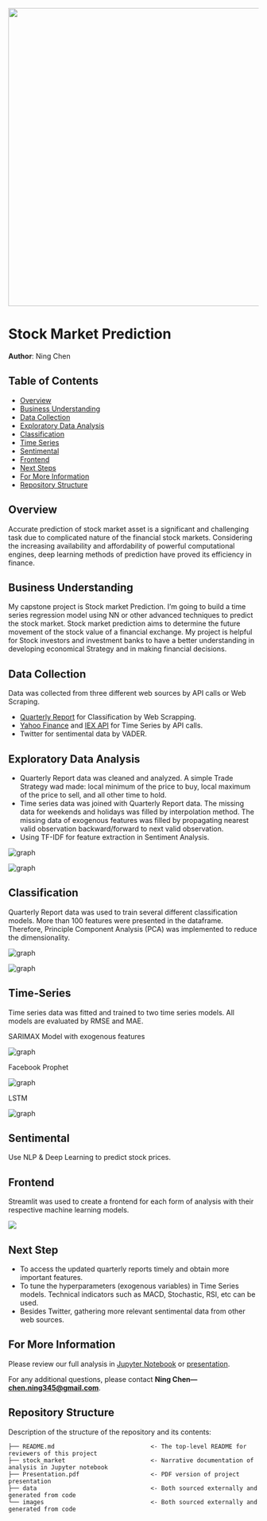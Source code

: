 <p>
<img src="images/stock-chart.jpeg" width="900" height="600">
</p>

# Stock Market Prediction

**Author**: Ning Chen

## Table of Contents
- [Overview](#Overview)
- [Business Understanding](#Business-Understanding)
- [Data Collection](#Data-Collection)
- [Exploratory Data Analysis](#Exploratory-Data-Analysis)
- [Classification](#Classification)
- [Time Series](#Time-Series)
- [Sentimental](#Sentimental)
- [Frontend](#Frontend)
- [Next Steps](#Next-Steps)
- [For More Information](#For-More-Information)
- [Repository Structure](#Repository-Structure)

## Overview
Accurate prediction of stock market asset is a significant and challenging task due to complicated nature of the financial stock markets. Considering the increasing availability and affordability of powerful computational engines, deep learning methods of prediction have proved its efficiency in finance.


## Business Understanding

My capstone project is Stock market Prediction. I’m going to build a time series regression model using NN or other advanced techniques to predict the stock market. Stock market prediction aims to determine the future movement of the stock value of a financial exchange. My project is helpful for Stock investors and investment banks to have a better understanding in developing economical Strategy and in making financial decisions.




## Data Collection
Data was collected from three different web sources by API calls or Web Scraping.

- [Quarterly Report](https://finance.yahoo.com/quote/AAPL/financials?p=AAPL) for Classification by Web Scrapping.
- [Yahoo Finance](https://github.com/ranaroussi/yfinance) and [IEX API](https://iexcloud.io) for Time Series by API calls.
- Twitter for sentimental data by VADER.


## Exploratory Data Analysis

- Quarterly Report data was cleaned and analyzed. A simple Trade Strategy wad made: local minimum of the price to buy, local maximum of the price to sell, and all other time to hold.
- Time series data was joined with Quarterly Report data. The missing data for weekends and holidays was filled by interpolation method. The missing data of exogenous features was filled by propagating nearest valid observation backward/forward to next valid observation. 
- Using TF-IDF for feature extraction in Sentiment Analysis.

    


![graph](/images/trade.jpeg)

![graph](/images/ohlc.jpeg)



## Classification

Quarterly Report data was used to train several different classification models. More than 100 features were presented in the dataframe. Therefore, Principle Component Analysis (PCA) was implemented to reduce the dimensionality. 

![graph](/images/pca.jpeg)

![graph](/images/heatmap.jpeg)


## Time-Series
Time series data was fitted and trained to two time series models. All models are evaluated by RMSE and MAE.

SARIMAX Model with exogenous features

![graph](/images/SARIMAX.jpeg)

Facebook Prophet

![graph](/images/fbprophet.jpeg)

LSTM

![graph](/images/lstm.jpeg)

## Sentimental

Use NLP & Deep Learning to predict stock prices.

## Frontend

Streamlit was used to create a frontend for each form of analysis with their respective machine learning models.

<img src="images/stock.gif">


## Next Step
- To access the updated quarterly reports timely and obtain more important features.
- To tune the hyperparameters (exogenous variables) in Time Series models. Technical indicators such as MACD, Stochastic, RSI, etc can be used.
- Besides Twitter, gathering more relevant sentimental data from other web sources.

## For More Information

Please review our full analysis in [Jupyter Notebook](https://github.com/ghcn345/Stock-Market-Prediction/blob/master/stock_market.ipynb) or [presentation](https://github.com/ghcn345/Stock-Market-Prediction/blob/master/Presentation.pdf).

For any additional questions, please contact **Ning Chen—chen.ning345@gmail.com**.

## Repository Structure

Description of the structure of the repository and its contents:

```
├── README.md                           <- The top-level README for reviewers of this project
├── stock_market                        <- Narrative documentation of analysis in Jupyter notebook
├── Presentation.pdf                    <- PDF version of project presentation
├── data                                <- Both sourced externally and generated from code
└── images                              <- Both sourced externally and generated from code
```